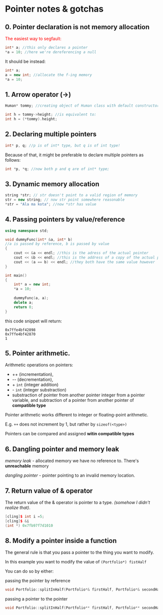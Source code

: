 # Pointer notes & gotchas

## 0. Pointer declaration is not memory allocation

<p style="color:red">The easiest way to segfault:</p>

```C++
int* a; //this only declares a pointer
*a = 10; //here we're dereferencing a null
```
It should be instead:

```C++
int* a;
a = new int; //allocate the f-ing memory
*a = 10;
```

## 1. Arrow operator (->)

```C++
Human* tommy; //creating object of Human class with default constructor

int h = tommy->height; //is equivalent to:
int h = (*tommy).height;
```

## 2. Declaring multiple pointers

```C++
int* p, q; //p is of int* type, but q is of int type!
```

Because of that, it might be preferable to declare multiple pointers as follows:

```C++
int *p, *q; //now both p and q are of int* type;
```

## 3. Dynamic memory allocation
```C++
string *str; // str doesn't point to a valid region of memory
str = new string; // now str point somewhere reasonable
*str = "Ala ma kota"; //now *str has value
```

## 4. Passing pointers by value/reference
```C++
using namespace std;

void dummyFunc(int* &a, int* b) 
//a is passed by reference, b is passed by value
{
    cout << &a << endl; //this is the adress of the actual pointer
    cout << &b << endl; //this is the address of a copy of the actual pointer 
    cout << (a == b) << endl; //they both have the same value however
}

int main()
{
    int* a = new int;
    *a = 10;
    
    dummyFunc(a, a);
    delete a;
    return 0;
}
```

this code snippet will return:

```
0x7ffe4bf42898
0x7ffe4bf42870
1
```

## 5. Pointer arithmetic.
Arithmetic operations on pointers:
- ++ (incrementation),
- -- (decrementation),
- \+ ```int``` (integer addition)
- \- ```int``` (integer substraction)
- substraction of pointer from another pointer
integer from a pointer variable, and subtraction of a pointer from another pointer of __compatible type__ 

Pointer arithmetic works different to integer or floating-point arithmetic.

E.g. ```++``` does not increment by 1, but rather by ```sizeof(<type>)```

Pointers can be compared and assigned __witin compatible types__

## 6. Dangling pointer and memory leak

_memory leak_ - allocated memory we have no reference to. There's __unreachable__ memory

_dangling pointer_ - pointer pointing to an invalid memory location.

## 7. Return value of & operator

The return value of the & operator is pointer to a type. _(somehow I didn't realize that)_.
 
```C++
[cling]$ int i =5;
[cling]$ &i
(int *) 0x7fb97f7d1010
```
## 8. Modify a pointer inside a function

The general rule is that you pass a pointer to the thing you want to modify.

In this example you want to modify the value of ```(Portfolio*) fistHalf```

You can do so by either:

passing the pointer by reference
```C++
void Portfolio::splitInHalf(Portfolio*& firstHalf, Portfolio*& secondHalf)
```

passing a pointer to the pointer
```C++
void Portfolio::splitInHalf(Portfolio** firstHalf, Portfolio** secondHalf)
```
